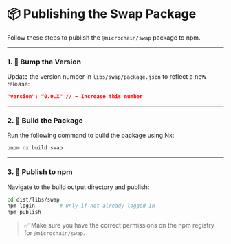 # 📦 Publishing the Swap Package

Follow these steps to publish the `@microchain/swap` package to npm.

---

### 1. 🔼 Bump the Version

Update the version number in `libs/swap/package.json` to reflect a new release:

```json
"version": "0.0.X" // ⬅️ Increase this number
```

---

### 2. 🔧 Build the Package

Run the following command to build the package using Nx:

```bash
pnpm nx build swap
```

---

### 3. 🚀 Publish to npm

Navigate to the build output directory and publish:

```bash
cd dist/libs/swap
npm login        # Only if not already logged in
npm publish
```

> ✅ Make sure you have the correct permissions on the npm registry for `@microchain/swap`.
